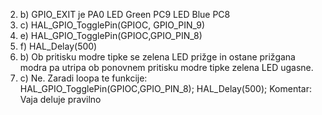 2. b) GPIO_EXIT je PA0 LED Green PC9 LED Blue PC8
3. c) HAL_GPIO_TogglePin(GPIOC, GPIO_PIN_9)
3. e) HAL_GPIO_TogglePin(GPIOC,GPIO_PIN_8)
3. f) HAL_Delay(500)
4. b) Ob pritisku modre tipke se zelena LED prižge in ostane prižgana modra pa utripa ob ponovnem pritisku modre tipke zelena LED ugasne.
4. c) Ne. Zaradi loopa te funkcije:		HAL_GPIO_TogglePin(GPIOC,GPIO_PIN_8);
		                                  HAL_Delay(500);
Komentar: Vaja deluje pravilno
